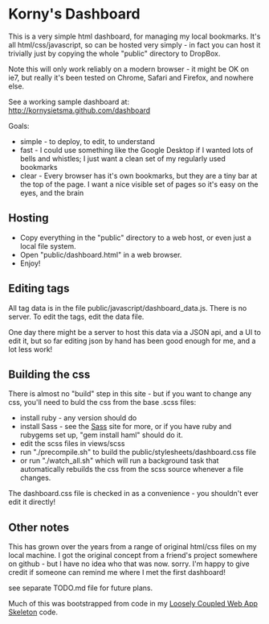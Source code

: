 # Korny's Dashboard
This is a very simple html dashboard, for managing my local bookmarks.  It's all html/css/javascript, so can be hosted
very simply - in fact you can host it trivially just by copying the whole "public" directory to DropBox.

Note this will only work reliably on a modern browser - it might be OK on ie7, but really it's been tested on Chrome,
Safari and Firefox, and nowhere else.

See a working sample dashboard at: http://kornysietsma.github.com/dashboard

Goals:

* simple - to deploy, to edit, to understand
* fast - I could use something like the Google Desktop if I wanted lots of bells and whistles; I just want a clean set of my regularly used bookmarks
* clear - Every browser has it's own bookmarks, but they are a tiny bar at the top of the page. I want a nice visible set of pages so it's easy on the eyes, and the brain

## Hosting
* Copy everything in the "public" directory to a web host, or even just a local file system.
* Open "public/dashboard.html" in a web browser.
* Enjoy!

## Editing tags
All tag data is in the file public/javascript/dashboard_data.js.  There is no server.  To edit the tags, edit the data file.

One day there might be a server to host this data via a JSON api, and a UI to edit it, but so far editing json by hand has been good enough for me, and a lot less work!

## Building the css
There is almost no "build" step in this site - but if you want to change any css, you'll need to buld the css from the base .scss files:

* install ruby - any version should do
* install Sass - see the [Sass](http://sass-lang.com) site for more, or if you have ruby and rubygems set up, "gem install haml" should do it.
* edit the scss files in views/scss
* run "./precompile.sh" to build the public/stylesheets/dashboard.css file
* or run "./watch_all.sh" which will run a background task that automatically rebuilds the css from the scss source whenever a file changes.

The dashboard.css file is checked in as a convenience - you shouldn't ever edit it directly!

## Other notes
This has grown over the years from a range of original html/css files on my local machine.
I got the original concept from a friend's project somewhere on github - but I have no idea who that was now. sorry.
I'm happy to give credit if someone can remind me where I met the first dashboard!

see separate TODO.md file for future plans.

Much of this was bootstrapped from code in my [Loosely Coupled Web App Skeleton](http://github.com/kornysietsma/lcwa_skeleton) code.
